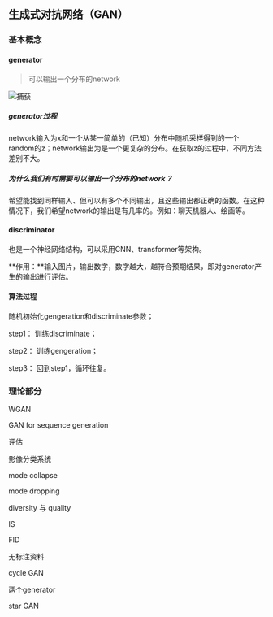 ## 生成式对抗网络（GAN）

### 基本概念

#### generator

>  可以输出一个分布的network

![捕获](https://zjyimage.oss-cn-beijing.aliyuncs.com/202305092158143.PNG)

##### generator过程

network输入为x和一个从某一简单的（已知）分布中随机采样得到的一个random的z；network输出为是一个更复杂的分布。在获取z的过程中，不同方法差别不大。

##### 为什么我们有时需要可以输出一个分布的network？

希望能找到同样输入、但可以有多个不同输出，且这些输出都正确的函数。在这种情况下，我们希望network的输出是有几率的。例如：聊天机器人、绘画等。

#### discriminator

也是一个神经网络结构，可以采用CNN、transformer等架构。

**作用：**输入图片，输出数字，数字越大，越符合预期结果，即对generator产生的输出进行评估。

#### 算法过程

随机初始化gengeration和discriminate参数；

step1： 训练discriminate；

step2： 训练gengeration；

step3： 回到step1，循环往复。

### 理论部分

WGAN



GAN for sequence generation



评估

影像分类系统

mode collapse

mode dropping



diversity 与 quality



IS

FID



无标注资料

cycle GAN

两个generator

star GAN

